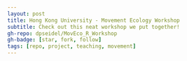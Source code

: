 ```yaml
---
layout: post
title: Hong Kong University - Movement Ecology Workshop
subtitle: Check out this neat workshop we put together!
gh-repo: dpseidel/MovEco_R_Workshop
gh-badge: [star, fork, follow]
tags: [repo, project, teaching, movement]
---
```


